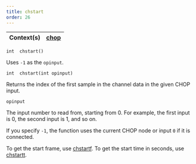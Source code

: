 ```yaml
---
title: chstart
order: 26
---
```

| Context(s) | [chop](../contexts/chop.html) |
| --- | --- |

`int  chstart()`

Uses `-1` as the `opinput`.

`int  chstart(int opinput)`

Returns the index of the first sample in the channel data in the given CHOP input.

`opinput`

The input number to read from, starting from 0. For example, the first input is 0, the second input is 1, and so on.

If you specify `-1`, the function uses the current CHOP node or input `0` if it is connected.

To get the start frame, use [chstartf](chstartf.html "Returns the frame corresponding to the first sample of the input
specified."). To get the start time in seconds, use [chstartt](chstartt.html "Returns the time corresponding to the first sample of the input
specified.").
